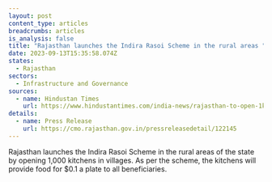 ```yaml
---
layout: post
content_type: articles
breadcrumbs: articles
is_analysis: false
title: "Rajasthan launches the Indira Rasoi Scheme in the rural areas "
date: 2023-09-13T15:35:58.074Z
states:
  - Rajasthan
sectors:
  - Infrastructure and Governance
sources:
  - name: Hindustan Times
    url: https://www.hindustantimes.com/india-news/rajasthan-to-open-1k-kitchens-in-villages-provide-meals-at-8-says-gehlot-101694285026273.html
details:
  - name: Press Release
    url: https://cmo.rajasthan.gov.in/pressreleasedetail/122145
---
```

Rajasthan launches the Indira Rasoi Scheme in the rural areas of the state by opening 1,000 kitchens in villages. As per the scheme, the kitchens will provide food for $0.1 a plate to all beneficiaries.